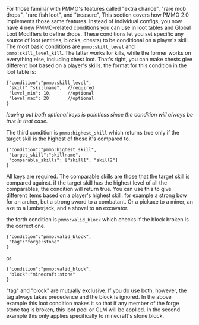 For those familiar with PMMO's features called "extra chance", "rare mob drops", "rare fish loot", and "treasure", This section covers how PMMO 2.0 implements those same features.  Instead of individual configs, you now have 4 new PMMO-related conditions you can use in loot tables and Global Loot Modifiers to define drops.  These conditions let you set specific any source of loot (entities, blocks, chests) to be conditional on a player's skill.  The most basic conditions are `pmmo:skill_level` and `pmmo:skill_level_kill`.  The latter works for kills, while the former works on everything else, including chest loot.  That's right, you can make chests give different loot based on a player's skills.  the format for this condition in the loot table is:
```json5
{"condition":"pmmo:skill_level",
 "skill":"skillname",  //required
 "level_min": 10,      //optional
 "level_max": 20       //optional
}
```
*leaving out both optional keys is pointless since the condition will always be true in that case.*

The third condition is `pmmo:highest_skill` which returns true only if the target skill is the highest of those it's compared to.
```json5
{"condition":"pmmo:highest_skill",
 "target_skill":"skillname",
 "comparable_skills": ["skill1", "skill2"]
}
```
All keys are required.  The comparable skills are those that the target skill is compared against.  if the target skill has the highest level of all the comparables, the condition will return true.  You can use this to give different items based on a player's highest skill.  for example a strong bow for an archer, but a strong sword to a combatant.  Or a pickaxe to a miner, an axe to a lumberjack, and a shovel to an excavator.

the forth condition is `pmmo:valid_block` which checks if the block broken is the correct one.
```json5
{"condition":"pmmo:valid_block",
 "tag":"forge:stone"
}
```
or
```json5
{"condition":"pmmo:valid_block",
 "block":"minecraft:stone"
}
```
"tag" and "block" are mutually exclusive. If you do use both, however, the tag always takes precedence and the block is ignored.  In the above example this loot condition makes it so that if any member of the forge stone tag is broken, this loot pool or GLM will be applied.  In the second example this only applies specifically to minecraft's stone block.